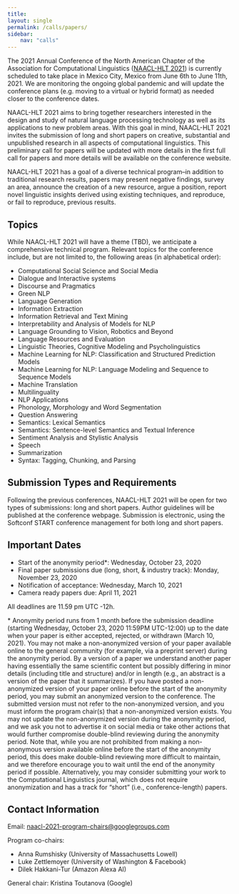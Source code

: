 ```yaml
---
title: 
layout: single
permalink: /calls/papers/
sidebar: 
    nav: "calls"
---
```

The 2021 Annual Conference of the North American Chapter of the Association for Computational Linguistics (<a href="../../">NAACL-HLT 2021</a>) is currently scheduled to take place in Mexico City, Mexico from June 6th to June 11th, 2021. We are monitoring the ongoing global pandemic and will update the conference plans (e.g. moving to a virtual or hybrid format) as needed closer to the conference dates.

NAACL-HLT 2021 aims to bring together researchers interested in the design and study of natural language processing technology as well as its applications to new problem areas. With this goal in mind, NAACL-HLT 2021 invites the submission of long and short papers on creative, substantial and unpublished research in all aspects of computational linguistics. This preliminary call for papers will be updated with more details in the first full call for papers and more details will be available on the conference website.

NAACL-HLT 2021 has a goal of a diverse technical program–in addition to traditional research results, papers may present negative findings, survey an area, announce the creation of a new resource, argue a position, report novel linguistic insights derived using existing techniques, and reproduce, or fail to reproduce, previous results.

Topics
---
While NAACL-HLT 2021 will have a theme (TBD), we anticipate a comprehensive technical program. Relevant topics for the conference include, but are not limited to, the following areas (in alphabetical order):
- Computational Social Science and Social Media
- Dialogue and Interactive systems
- Discourse and Pragmatics
- Green NLP
- Language Generation
- Information Extraction
- Information Retrieval and Text Mining
- Interpretability and Analysis of Models for NLP
- Language Grounding to Vision, Robotics and Beyond
- Language Resources and Evaluation
- Linguistic Theories, Cognitive Modeling and Psycholinguistics
- Machine Learning for NLP: Classification and Structured Prediction Models
- Machine Learning for NLP: Language Modeling and Sequence to Sequence Models
- Machine Translation
- Multilinguality
- NLP Applications
- Phonology, Morphology and Word Segmentation
- Question Answering
- Semantics: Lexical Semantics
- Semantics: Sentence-level Semantics and Textual Inference
- Sentiment Analysis and Stylistic Analysis
- Speech
- Summarization
- Syntax: Tagging, Chunking, and Parsing

Submission Types and Requirements
---
Following the previous conferences, NAACL-HLT 2021 will be open for two types of submissions: long and short papers. Author guidelines will be published at the conference webpage. Submission is electronic, using the Softconf START conference management for both long and short papers.

Important Dates
---
- Start of the anonymity period\*: Wednesday, October 23, 2020
- Final paper submissions due (long, short, &amp; industry track): Monday, November 23, 2020
- Notification of acceptance: Wednesday, March 10, 2021
- Camera ready papers due: April 11, 2021

All deadlines are 11.59 pm UTC -12h.

\* Anonymity period runs from 1 month before the submission deadline (starting Wednesday, October 23, 2020 11:59PM UTC-12:00) up to the date when your paper is either accepted, rejected, or withdrawn (March 10, 2021). You may not make a non-anonymized version of your paper available online to the general community (for example, via a preprint server) during the anonymity period. By a version of a paper we understand another paper having essentially the same scientific content but possibly differing in minor details (including title and structure) and/or in length (e.g., an abstract is a version of the paper that it summarizes). If you have posted a non-anonymized version of your paper online before the start of the anonymity period, you may submit an anonymized version to the conference. The submitted version must not refer to the non-anonymized version, and you must inform the program chair(s) that a non-anonymized version exists. You may not update the non-anonymized version during the anonymity period, and we ask you not to advertise it on social media or take other actions that would further compromise double-blind reviewing during the anonymity period. Note that, while you are not prohibited from making a non-anonymous version available online before the start of the anonymity period, this does make double-blind reviewing more difficult to maintain, and we therefore encourage you to wait until the end of the anonymity period if possible. Alternatively, you may consider submitting your work to the Computational Linguistics journal, which does not require anonymization and has a track for “short” (i.e., conference-length) papers.

Contact Information
---
Email: <a href="mailto:naacl-2021-program-chairs@googlegroups.com">naacl-2021-program-chairs@googlegroups.com</a>

Program co-chairs:

- Anna Rumshisky (University of Massachusetts Lowell)
- Luke Zettlemoyer (University of Washington &amp; Facebook)
- Dilek Hakkani-Tur (Amazon Alexa AI)

General chair: Kristina Toutanova (Google)
